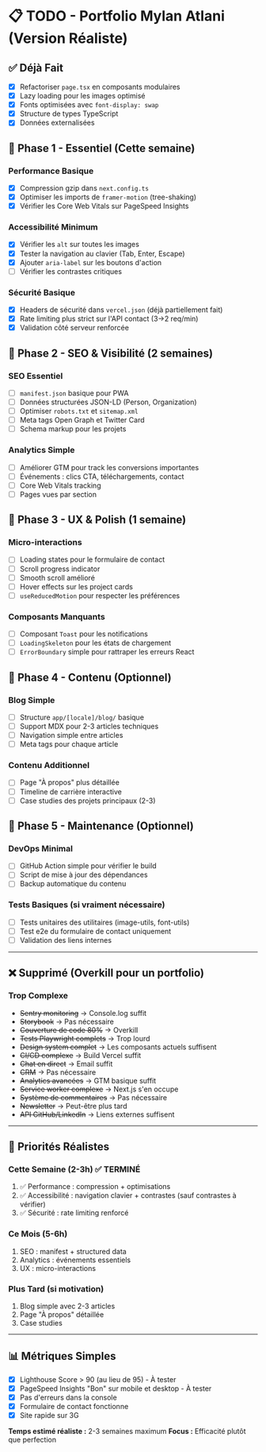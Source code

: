# 📋 TODO - Portfolio Mylan Atlani (Version Réaliste)

## ✅ Déjà Fait
- [X] Refactoriser `page.tsx` en composants modulaires
- [X] Lazy loading pour les images optimisé
- [X] Fonts optimisées avec `font-display: swap`
- [X] Structure de types TypeScript
- [X] Données externalisées

## 🎯 Phase 1 - Essentiel (Cette semaine)

### Performance Basique
- [X] Compression gzip dans `next.config.ts`
- [X] Optimiser les imports de `framer-motion` (tree-shaking)
- [X] Vérifier les Core Web Vitals sur PageSpeed Insights

### Accessibilité Minimum
- [X] Vérifier les `alt` sur toutes les images
- [X] Tester la navigation au clavier (Tab, Enter, Escape)
- [X] Ajouter `aria-label` sur les boutons d'action
- [ ] Vérifier les contrastes critiques

### Sécurité Basique
- [X] Headers de sécurité dans `vercel.json` (déjà partiellement fait)
- [X] Rate limiting plus strict sur l'API contact (3→2 req/min)
- [X] Validation côté serveur renforcée

## 🚀 Phase 2 - SEO & Visibilité (2 semaines)

### SEO Essentiel
- [ ] `manifest.json` basique pour PWA
- [ ] Données structurées JSON-LD (Person, Organization)
- [ ] Optimiser `robots.txt` et `sitemap.xml`
- [ ] Meta tags Open Graph et Twitter Card
- [ ] Schema markup pour les projets

### Analytics Simple
- [ ] Améliorer GTM pour track les conversions importantes
- [ ] Événements : clics CTA, téléchargements, contact
- [ ] Core Web Vitals tracking
- [ ] Pages vues par section

## 🎨 Phase 3 - UX & Polish (1 semaine)

### Micro-interactions
- [ ] Loading states pour le formulaire de contact
- [ ] Scroll progress indicator
- [ ] Smooth scroll amélioré
- [ ] Hover effects sur les project cards
- [ ] `useReducedMotion` pour respecter les préférences

### Composants Manquants
- [ ] Composant `Toast` pour les notifications
- [ ] `LoadingSkeleton` pour les états de chargement
- [ ] `ErrorBoundary` simple pour rattraper les erreurs React

## 📝 Phase 4 - Contenu (Optionnel)

### Blog Simple
- [ ] Structure `app/[locale]/blog/` basique
- [ ] Support MDX pour 2-3 articles techniques
- [ ] Navigation simple entre articles
- [ ] Meta tags pour chaque article

### Contenu Additionnel
- [ ] Page "À propos" plus détaillée
- [ ] Timeline de carrière interactive
- [ ] Case studies des projets principaux (2-3)

## 🔧 Phase 5 - Maintenance (Optionnel)

### DevOps Minimal
- [ ] GitHub Action simple pour vérifier le build
- [ ] Script de mise à jour des dépendances
- [ ] Backup automatique du contenu

### Tests Basiques (si vraiment nécessaire)
- [ ] Tests unitaires des utilitaires (image-utils, font-utils)
- [ ] Test e2e du formulaire de contact uniquement
- [ ] Validation des liens internes

---

## ❌ Supprimé (Overkill pour un portfolio)

### Trop Complexe
- ~~Sentry monitoring~~ → Console.log suffit
- ~~Storybook~~ → Pas nécessaire
- ~~Couverture de code 80%~~ → Overkill
- ~~Tests Playwright complets~~ → Trop lourd
- ~~Design system complet~~ → Les composants actuels suffisent
- ~~CI/CD complexe~~ → Build Vercel suffit
- ~~Chat en direct~~ → Email suffit
- ~~CRM~~ → Pas nécessaire
- ~~Analytics avancées~~ → GTM basique suffit
- ~~Service worker complexe~~ → Next.js s'en occupe
- ~~Système de commentaires~~ → Pas nécessaire
- ~~Newsletter~~ → Peut-être plus tard
- ~~API GitHub/LinkedIn~~ → Liens externes suffisent

---

## 🎯 Priorités Réalistes

### Cette Semaine (2-3h) ✅ TERMINÉ
1. ✅ Performance : compression + optimisations
2. ✅ Accessibilité : navigation clavier + contrastes (sauf contrastes à vérifier)
3. ✅ Sécurité : rate limiting renforcé

### Ce Mois (5-6h)
1. SEO : manifest + structured data
2. Analytics : événements essentiels
3. UX : micro-interactions

### Plus Tard (si motivation)
1. Blog simple avec 2-3 articles
2. Page "À propos" détaillée
3. Case studies

---

## 📊 Métriques Simples

- [X] Lighthouse Score > 90 (au lieu de 95) - À tester
- [X] PageSpeed Insights "Bon" sur mobile et desktop - À tester
- [X] Pas d'erreurs dans la console
- [X] Formulaire de contact fonctionne
- [X] Site rapide sur 3G

**Temps estimé réaliste :** 2-3 semaines maximum
**Focus :** Efficacité plutôt que perfection